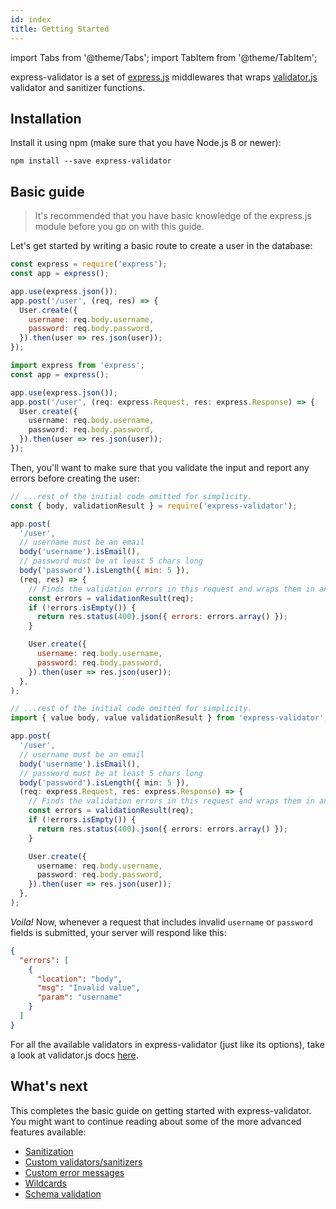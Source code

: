 ```yaml
---
id: index
title: Getting Started
---
```


import Tabs from '@theme/Tabs';
import TabItem from '@theme/TabItem';

express-validator is a set of [express.js](http://expressjs.com/) middlewares that wraps
[validator.js](https://github.com/validatorjs/validator.js) validator and sanitizer functions.

## Installation

Install it using npm (make sure that you have Node.js 8 or newer):

```
npm install --save express-validator
```

## Basic guide

> It's recommended that you have basic knowledge of the express.js module before you go on with
> this guide.

Let's get started by writing a basic route to create a user in the database:

<Tabs>
<TabItem value="js" label="JavaScript">

```js
const express = require('express');
const app = express();

app.use(express.json());
app.post('/user', (req, res) => {
  User.create({
    username: req.body.username,
    password: req.body.password,
  }).then(user => res.json(user));
});
```

</TabItem>
<TabItem value="ts" label="TypeScript">

```typescript
import express from 'express';
const app = express();

app.use(express.json());
app.post('/user', (req: express.Request, res: express.Response) => {
  User.create({
    username: req.body.username,
    password: req.body.password,
  }).then(user => res.json(user));
});
```

</TabItem>
</Tabs>

Then, you'll want to make sure that you validate the input and report any errors before creating the user:

<Tabs>
<TabItem value="js" label="JavaScript">

```js
// ...rest of the initial code omitted for simplicity.
const { body, validationResult } = require('express-validator');

app.post(
  '/user',
  // username must be an email
  body('username').isEmail(),
  // password must be at least 5 chars long
  body('password').isLength({ min: 5 }),
  (req, res) => {
    // Finds the validation errors in this request and wraps them in an object with handy functions
    const errors = validationResult(req);
    if (!errors.isEmpty()) {
      return res.status(400).json({ errors: errors.array() });
    }

    User.create({
      username: req.body.username,
      password: req.body.password,
    }).then(user => res.json(user));
  },
);
```

</TabItem>
<TabItem value="ts" label="TypeScript">

```typescript
// ...rest of the initial code omitted for simplicity.
import { value body, value validationResult } from 'express-validator';

app.post(
  '/user',
  // username must be an email
  body('username').isEmail(),
  // password must be at least 5 chars long
  body('password').isLength({ min: 5 }),
  (req: express.Request, res: express.Response) => {
    // Finds the validation errors in this request and wraps them in an object with handy functions
    const errors = validationResult(req);
    if (!errors.isEmpty()) {
      return res.status(400).json({ errors: errors.array() });
    }

    User.create({
      username: req.body.username,
      password: req.body.password,
    }).then(user => res.json(user));
  },
);
```

</TabItem>
</Tabs>

_Voila!_ Now, whenever a request that includes invalid `username` or `password` fields
is submitted, your server will respond like this:

```json
{
  "errors": [
    {
      "location": "body",
      "msg": "Invalid value",
      "param": "username"
    }
  ]
}
```

For all the available validators in express-validator (just like its options),
take a look at validator.js docs [here](https://github.com/validatorjs/validator.js#validators).

## What's next

This completes the basic guide on getting started with express-validator.  
You might want to continue reading about some of the more advanced features available:

- [Sanitization](feature-sanitization.md)
- [Custom validators/sanitizers](feature-custom-validators-sanitizers.md)
- [Custom error messages](feature-error-messages.md)
- [Wildcards](feature-wildcards.md)
- [Schema validation](feature-schema-validation.md)
